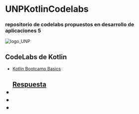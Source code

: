# UNPKotlinCodelabs
<h3>repositorio de codelabs propuestos en desarrollo de aplicaciones 5</h3>


![logo_UNP](https://github.com/user-attachments/assets/72e2ba77-7379-4de0-89f6-f8c346d9b1f7)

<h2>CodeLabs de Kotlin</h2>

<ul>
  <li><a href="https://developer.android.com/codelabs/kotlin-bootcamp-basics">Kotlin Bootcamp Basics</li>
    <h2 color:yellow><a href="https://github.com/HaroldArguelloNic/UNPKotlinCodelabs/tree/main/CodeLab03"> Respuesta</h2p>
  <li></li>
  <li></li>
  <li></li>
</ul>
